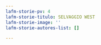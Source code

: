 ```yaml
---
lafm-storie-pv: 4
lafm-storie-titulo: SELVAGGIO WEST
lafm-storie-image: ''
lafm-storie-autores-list: []

---
```

